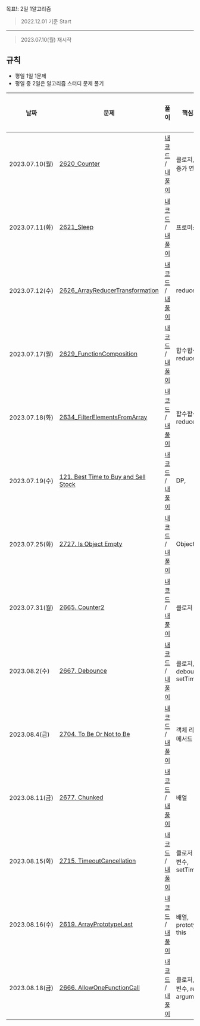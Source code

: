 목표!: 2일 1알고리즘

> 2022.12.01 기준 Start

---

> 2023.07.10(월) 재시작

## 규칙

- 평일 1일 1문제
- 평일 중 2일은 알고리즘 스터디 문제 풀기

| 날짜           | 문제                                                                                                               | 풀이                                                                                                                                                                                                                                                                                                                                                        | 핵심개념                          | 소요시간 |
| -------------- | ------------------------------------------------------------------------------------------------------------------ | ----------------------------------------------------------------------------------------------------------------------------------------------------------------------------------------------------------------------------------------------------------------------------------------------------------------------------------------------------------- | --------------------------------- | -------- |
| 2023.07.10(월) | [2620_Counter](https://leetcode.com/problems/counter/)                                                             | [내 코드](https://github.com/sjuhan123/1day-1algorithm/blob/master/leetcode/easy/2620_Counter/solve.ts#:~:text=leetcode/easy/2620_Counter-,solve,-.ts) / [내 풀이](https://github.com/sjuhan123/1day-1algorithm/blob/master/leetcode/easy/2620_Counter/%ED%92%80%EC%9D%B4%EA%B3%BC%EC%A0%95.md#:~:text=solve.ts-,%ED%92%80%EC%9D%B4%EA%B3%BC%EC%A0%95,-.md) | 클로저, 후위 증가 연산자          | 10분     |
| 2023.07.11(화) | [2621_Sleep](https://leetcode.com/problems/sleep/description/)                                                     | [내 코드]() / [내 풀이]()                                                                                                                                                                                                                                                                                                                                   | 프로미스                          | 15분     |
| 2023.07.12(수) | [2626_ArrayReducerTransformation](https://leetcode.com/problems/array-reduce-transformation/)                      | [내 코드]() / [내 풀이]()                                                                                                                                                                                                                                                                                                                                   | reduce                            | 15분     |
| 2023.07.17(월) | [2629_FunctionComposition](https://leetcode.com/problems/function-composition/description/)                        | [내 코드]() / [내 풀이]()                                                                                                                                                                                                                                                                                                                                   | 합수합성, reduceRight             | 20분     |
| 2023.07.18(화) | [2634_FilterElementsFromArray](https://leetcode.com/problems/filter-elements-from-array/description/)              | [내 코드]() / [내 풀이]()                                                                                                                                                                                                                                                                                                                                   | 합수합성, reduceRight             | 10분     |
| 2023.07.19(수) | [121. Best Time to Buy and Sell Stock](https://leetcode.com/problems/best-time-to-buy-and-sell-stock/description/) | [내 코드]() / [내 풀이]()                                                                                                                                                                                                                                                                                                                                   | DP,                               | 40분     |
| 2023.07.25(화) | [2727. Is Object Empty](https://leetcode.com/problems/is-object-empty/description/)                                | [내 코드]() / [내 풀이]()                                                                                                                                                                                                                                                                                                                                   | Object                            | 10분     |
| 2023.07.31(월) | [2665. Counter2](https://leetcode.com/problems/counter-ii/)                                                        | [내 코드]() / [내 풀이]()                                                                                                                                                                                                                                                                                                                                   | 클로저                            | 20분     |
| 2023.08.2(수)  | [2667. Debounce](https://leetcode.com/problems/debounce/description/)                                              | [내 코드]() / [내 풀이]()                                                                                                                                                                                                                                                                                                                                   | 클로저, debounce, setTimeout      | 20분     |
| 2023.08.4(금)  | [2704. To Be Or Not to Be](https://leetcode.com/problems/to-be-or-not-to-be/)                                      | [내 코드]() / [내 풀이]()                                                                                                                                                                                                                                                                                                                                   | 객체 리터럴, 메서드               | 10분     |
| 2023.08.11(금) | [2677. Chunked](https://leetcode.com/problems/chunk-array/description/)                                            | [내 코드]() / [내 풀이]()                                                                                                                                                                                                                                                                                                                                   | 배열                              | 20분     |
| 2023.08.15(화) | [2715. TimeoutCancellation](https://leetcode.com/problems/timeout-cancellation/)                                   | [내 코드]() / [내 풀이]()                                                                                                                                                                                                                                                                                                                                   | 클로저 ,flag 변수, setTimeout     | 20분     |
| 2023.08.16(수) | [2619. ArrayPrototypeLast](https://leetcode.com/problems/array-prototype-last/description/)                        | [내 코드]() / [내 풀이]()                                                                                                                                                                                                                                                                                                                                   | 배열, prototype, this             | 5분      |
| 2023.08.18(금) | [2666. AllowOneFunctionCall](https://leetcode.com/problems/allow-one-function-call/description/)                   | [내 코드]() / [내 풀이]()                                                                                                                                                                                                                                                                                                                                   | 클로저, flag 변수, rest arguments | 20분     |
